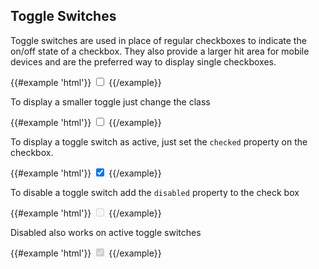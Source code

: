 ## Toggle Switches

Toggle switches are used in place of regular checkboxes to indicate the on/off state of a checkbox. They also provide a larger hit area for mobile devices and are the preferred way to display single checkboxes.

{{#example 'html'}}
<label class="toggle-switch">
  <input type="checkbox" />
  <span class="switch"></span>
  <span data-on="Active" data-off="Inactive"></span>
</label>
{{/example}}

To display a smaller toggle just change the class

{{#example 'html'}}
<label class="toggle-switch toggle-switch-small">
  <input type="checkbox" />
  <span class="switch"></span>
  <span data-on="Active" data-off="Inactive"></span>
</label>
{{/example}}

To display a toggle switch as active, just set the `checked` property on the checkbox.

{{#example 'html'}}
<label class="toggle-switch">
  <input type="checkbox" checked />
  <span class="switch"></span>
  <span data-on="Active" data-off="Inactive"></span>
</label>
{{/example}}

To disable a toggle switch add the `disabled` property to the check box

{{#example 'html'}}
<label class="toggle-switch">
  <input type="checkbox" disabled />
  <span class="switch"></span>
  <span data-on="Active" data-off="Inactive"></span>
</label>
{{/example}}

Disabled also works on active toggle switches

{{#example 'html'}}
<label class="toggle-switch">
  <input type="checkbox" disabled checked />
  <span class="switch"></span>
  <span data-on="Active" data-off="Inactive"></span>
</label>
{{/example}}